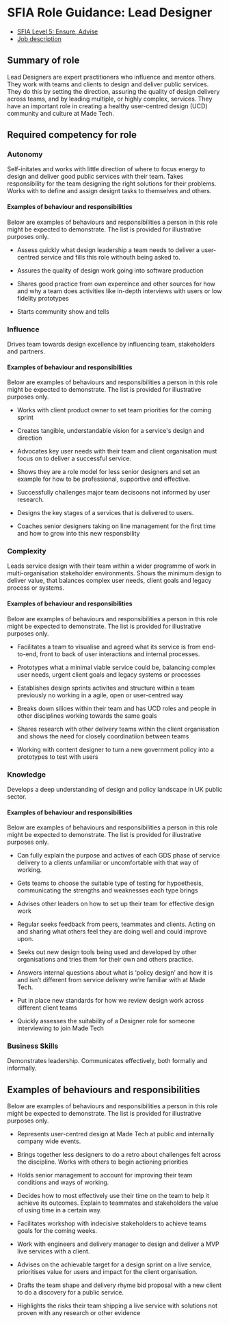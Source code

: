 # SFIA Role Guidance: Lead Designer

- [SFIA Level 5: Ensure, Advise](https://sfia-online.org/en/sfia-7/responsibilities/level-5)
- [Job description](/roles/lead_designer.md)

## Summary of role

Lead Designers are expert practitioners who influence and mentor others. They work with teams and clients to design and deliver public services. They do this by setting the direction, assuring the quality of design delivery across teams, and by leading multiple, or highly complex, services. They have an important role in creating a healthy user-centred design (UCD) community and culture at Made Tech.

## Required competency for role

### Autonomy

Self-initates and works with little direction of where to focus energy to design and deliver good public services with their team. Takes responsibility for the team designing the right solutions for their problems. Works with to define and assign designt tasks to themselves and others. 

#### Examples of behaviour and responsibilities

Below are examples of behaviours and responsibilities a person in this role might be expected to demonstrate. The list is provided for illustrative purposes only.

- Assess quickly what design leadership a team needs to deliver a user-centred service and fills this role withouth being asked to. 

- Assures the quality of design work going into software production 

- Shares good practice from own expereince and other sources for how and why a team does activities like in-depth interviews with users or low fidelity prototypes

- Starts community show and tells 


### Influence

Drives team towards design excellence by influencing team, stakeholders and partners. 

#### Examples of behaviour and responsibilities

Below are examples of behaviours and responsibilities a person in this role might be expected to demonstrate. The list is provided for illustrative purposes only.

- Works with client product owner to set team priorities for the coming sprint

- Creates tangible, understandable vision for a service's design and direction

- Advocates key user needs with their team and client organisation must focus on to deliver a successful service. 

- Shows they are a role model for less senior designers and set an example for how to be professional, supportive and effective. 

- Successfully challenges major team decisoons not informed by user research. 

- Designs the key stages of a services that is delivered to users. 

- Coaches senior designers taking on line management for the first time and how to grow into this new responsbility


### Complexity

Leads service design with their team within a wider programme of work in multi-organisation stakeholder environments. Shows the minimum design to deliver value, that balances complex user needs, client goals and legacy process or systems. 

#### Examples of behaviour and responsibilities

Below are examples of behaviours and responsibilities a person in this role might be expected to demonstrate. The list is provided for illustrative purposes only.

- Facilitates a team to visualise and agreed what its service is from end-to-end, front to back of user interactions and internal processes. 

- Prototypes what a minimal viable service could be, balancing complex user needs, urgent client goals and legacy systems or processes

- Establishes design sprints activites and structure within a team previously no working in a agile, open or user-centred way

- Breaks down silioes within their team and has UCD roles and people in other disciplines working towards the same goals

- Shares research with other delivery teams within the client organisation and shows the need for closely coordinatiion between teams

- Working with content designer to turn a new government policy into a prototypes to test with users

### Knowledge

Develops a deep understanding of design and policy landscape in UK public sector.

#### Examples of behaviour and responsibilities

Below are examples of behaviours and responsibilities a person in this role might be expected to demonstrate. The list is provided for illustrative purposes only.

- Can fully explain the purpose and actives of each GDS phase of service delivery to a clients unfamiliar or uncomfortable with that way of working. 

- Gets teams to choose the suitable type of testing for hypoethesis, communicating the strengths and weaknesses each type brings

- Advises other leaders on how to set up their team for effective design work

- Regular seeks feedback from peers, teammates and clients. Acting on and sharing what others feel they are doing well and could improve upon. 

- Seeks out new design tools being used and developed by other organisations and tries them for their own and others practice. 

- Answers internal questions about what is ‘policy design’ and how it is and isn’t different from service delivery we’re familiar with at Made Tech. 

- Put in place new standards for how we review design work across different client teams

- Quickly assesses the suitability of a Designer role for someone interviewing to join Made Tech

### Business Skills

Demonstrates leadership. Communicates effectively, both formally and informally.

## Examples of behaviours and responsibilities

Below are examples of behaviours and responsibilities a person in this role might be expected to demonstrate. The list is provided for illustrative purposes only.

- Represents user-centred design at Made Tech at public and internally company wide events. 

- Brings together less designers to do a retro about challenges felt across the discipline. Works with others to begin actioning priorities

- Holds senior management to account for improving their team conditions and ways of working. 

- Decides how to most effectively use their time on the team to help it achieve its outcomes. Explain to teammates and stakeholders the value of using time in a certain way. 

- Facilitates workshop with indecisive stakeholders to achieve teams goals for the coming weeks. 

- Work with engineers and delivery manager to design and deliver a MVP live services with a client. 

- Advises on the achievable target for a design sprint on a live service, prioritises value for users and impact for the client organisation. 

- Drafts the team shape and delivery rhyme bid proposal with a new client to do a discovery for a public service. 

- Highlights the risks their team shipping a live service with solutions not proven with any research or other evidence

